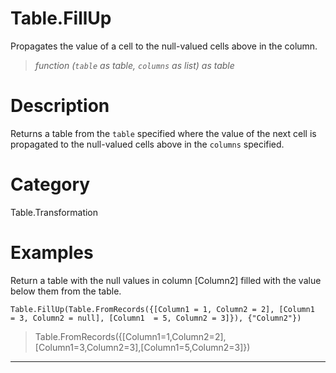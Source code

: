 ﻿# Table.FillUp
Propagates the value of a cell to the null-valued cells above in the column.
> _function (<code>table</code> as table, <code>columns</code> as list) as table_
# Description 
Returns a table from the <code>table</code> specified where the value of the next cell is propagated to the null-valued cells above in the <code>columns</code> specified.
# Category 
Table.Transformation
# Examples 
Return a table with the null values in column [Column2] filled with the value below them from the table.
```
Table.FillUp(Table.FromRecords({[Column1 = 1, Column2 = 2], [Column1  = 3, Column2 = null], [Column1  = 5, Column2 = 3]}), {"Column2"})
```
> Table.FromRecords({[Column1=1,Column2=2],[Column1=3,Column2=3],[Column1=5,Column2=3]})
***
